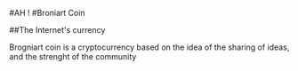 #AH !
#Broniart Coin

##The Internet's currency

Brogniart coin is a cryptocurrency based on the idea of the sharing of ideas, and the strenght of the community
